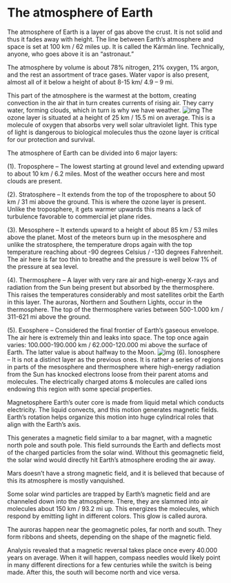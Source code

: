 # The atmosphere of Earth

The atmosphere of Earth is a layer of gas above the crust. It is not solid and thus it fades away with height. The line between Earth’s atmosphere and space is set at 100 km / 62 miles up. It is called the Kármán line. Technically, anyone, who goes above it is an “astronaut.”

The atmosphere by volume is about 78% nitrogen, 21% oxygen, 1% argon, and the rest an assortment of trace gases. Water vapor is also present, almost all of it below a height of about 8-15 km/ 4.9 – 9 mi.

This part of the atmosphere is the warmest at the bottom, creating convection in the air that in turn creates currents of rising air. They carry water, forming clouds, which in turn is why we have weather.
![img](https://nineplanets.org/wp-content/uploads/2019/12/Full_moon_partially_obscured_by_atmosphere-1024x683.jpg)
The ozone layer is situated at a height of 25 km / 15.5 mi on average. This is a molecule of oxygen that absorbs very well solar ultraviolet light. This type of light is dangerous to biological molecules thus the ozone layer is critical for our protection and survival.

The atmosphere of Earth can be divided into 6 major layers:

(1). Troposphere – The lowest starting at ground level and extending upward to about 10 km / 6.2 miles. Most of the weather occurs here and most clouds are present.

(2). Stratosphere – It extends from the top of the troposphere to about 50 km / 31 mi above the ground. This is where the ozone layer is present. Unlike the troposphere, it gets warmer upwards this means a lack of turbulence favorable to commercial jet plane rides.

(3). Mesosphere – It extends upward to a height of about 85 km / 53 miles above the planet. Most of the meteors burn up in the mesosphere and unlike the stratosphere, the temperature drops again with the top temperature reaching about -90 degrees Celsius / -130 degrees Fahrenheit. The air here is far too thin to breathe and the pressure is well below 1% of the pressure at sea level.

(4). Thermosphere – A layer with very rare air and high-energy X-rays and radiation from the Sun being present but absorbed by the thermosphere. This raises the temperatures considerably and most satellites orbit the Earth in this layer. The auroras, Northern and Southern Lights, occur in the thermosphere. The top of the thermosphere varies between 500-1.000 km / 311-621 mi above the ground.

(5). Exosphere – Considered the final frontier of Earth’s gaseous envelope. The air here is extremely thin and leaks into space. The top once again varies: 100.000-190.000 km / 62.000-120.000 mi above the surface of Earth. The latter value is about halfway to the Moon.
![img](https://nineplanets.org/wp-content/uploads/2019/12/magneticfield.jpg)
(6). Ionosphere – It is not a distinct layer as the previous ones. It is rather a series of regions in parts of the mesosphere and thermosphere where high-energy radiation from the Sun has knocked electrons loose from their parent atoms and molecules. The electrically charged atoms & molecules are called ions endowing this region with some special properties.

Magnetosphere
Earth’s outer core is made from liquid metal which conducts electricity. The liquid convects, and this motion generates magnetic fields. Earth’s rotation helps organize this motion into huge cylindrical roles that align with the Earth’s axis.

This generates a magnetic field similar to a bar magnet, with a magnetic north pole and south pole. This field surrounds the Earth and deflects most of the charged particles from the solar wind. Without this geomagnetic field, the solar wind would directly hit Earth’s atmosphere eroding the air away. 

Mars doesn’t have a strong magnetic field, and it is believed that because of this its atmosphere is mostly vanquished.

Some solar wind particles are trapped by Earth’s magnetic field and are channeled down into the atmosphere. There, they are slammed into air molecules about 150 km / 93.2 mi up. This energizes the molecules, which respond by emitting light in different colors. This glow is called aurora.

The auroras happen near the geomagnetic poles, far north and south. They form ribbons and sheets, depending on the shape of the magnetic field.

Analysis revealed that a magnetic reversal takes place once every 40.000 years on average. When it will happen, compass needles would likely point in many different directions for a few centuries while the switch is being made. After this, the south will become north and vice versa.
